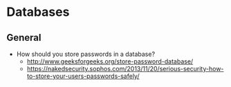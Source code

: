 Databases
==

## General

- How should you store passwords in a database?
  - http://www.geeksforgeeks.org/store-password-database/
  - https://nakedsecurity.sophos.com/2013/11/20/serious-security-how-to-store-your-users-passwords-safely/
